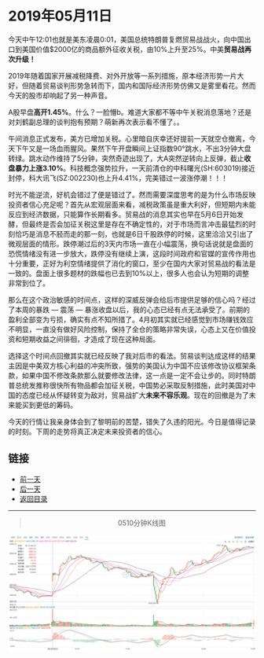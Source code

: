 # 2019年05月11日

今天中午12:01也就是美东凌晨0:01，美国总统特朗普复燃贸易战战火，向中国出口到美国价值$2000亿的商品额外征收关税，由10%上升至25%。中美**贸易战再次升级！**

2019年随着国家开展减税降费、对外开放等一系列措施，原本经济形势一片大好，但随着贸易谈判形势急转而下，国内和国际经济形势仿佛又是雾里看花。然而今天的股市却响起了另一种声音。

A股早盘**高开1.45%**。什么？一脸懵b。难道大家都不等中午关税消息落地？还是对刘鹤副总理的谈判抱有预期？萌新再次表示看不懂了。。

午间消息正式发布，美方已增加关税。心里暗自庆幸还好提前一天就空仓撤离，今天下午又是一场血雨腥风。果然下午开盘瞬间上证指数90°跳水，不出3分钟大盘转绿。跳水动作维持了5分钟，突然奇迹出现了，大A突然逆转向上反弹，截止**收盘暴力上涨3.10%**。科技概念强势拉升，一天前清仓的中科曙光(SH:603019)接近封停，科大讯飞(SZ:002230)也上升4.41%，完美错过一波涨停潮！！！

时光不能逆流，好机会错过了便是错过了。然而需要深度思考的是为什么市场反映投资者信心充足呢？首先从宏观层面来看，减税政策虽是重大利好，但短期内未能反应到经济数据，只能算作长期看多。贸易战的消息其实也早在5月6日开始发酵，但最终是否会加征关税这里是存在不确定性的，对于市场而言冲击最猛烈的时刻恰巧是消息不胫而走的那一刻，也就是6日千股跌停的时候，这里洽洽又引出了微观层面的情形。跌停潮过后的3天内市场一直在小幅震荡，换句话说就是盘面的恐慌情绪没有进一步放大，跌停没有继续上演，这段时间政府和官媒的宣传作用也十分重要，正好为利空情绪提供了消化的窗口，至少在国内大家对贸易战的看法是一致的。盘面上很多题材的跌幅也已去到10%以上，很多人也会认为短期的调整非常到位了。

那么在这个政治敏感的时间点，这样的深威反弹会给后市提供足够的信心吗？经过了本周的暴跌 — 震荡 — 暴涨收盘以后，我的心态已经有点无法承受了。前期的盈利全部变为亏损，确实有点不知所措了。4月初其实就已经感觉到市场赚钱效应不明显，一直没有做好风险控制，保持了全仓的策略非常失误，心态上又在价值投资和短期收益之间徘徊，才造成了现在这种局面。

选择这个时间点回撤其实就已经反映了我对后市的看法。贸易谈判达成这样的结果主因是中美双方核心利益的冲突所致，强势的美国认为中国不应该修改协议框架条款，如果中国不修改条款那么就要修改法律，这一点是一定不会让步的。同时特朗普总统发推称很快所有物品都会加征关税，中国势必采取反制措施，此时美国对中国的态度已经从怀疑转变为敌对，贸易战扩大**未来不容乐观**。现在的回撤是为了未来能买到更低的筹码。

今天的行情让我亲身体会到了黎明前的苦楚，错失了久违的阳光。今日是值得记录的时刻。下周的走势将真正决定未来投资者的信心。

## 链接

- [前一天](https://github.com/gdoggy/investment-diary)
- [后一天](https://github.com/gdoggy/investment-diary/blob/master/2019/0513.md)
- [返回目录](https://github.com/gdoggy/investment-diary)

---

> <center>0510分钟K线图</center>


![K Minute Chart](https://github.com/gdoggy/investment-diary/blob/master/2019/RunChart/0510.png)
